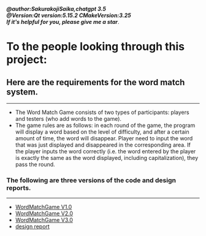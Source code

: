 ***@author:SakurakojiSaika,chatgpt 3.5***  
***@Version:Qt version:5.15.2  CMakeVersion:3.25***  
***If it's helpful for you, please give me a star***.
# To the people looking through this project:
## Here are the requirements for the word match system.
***
* The Word Match Game consists of two types of participants: players and testers (who add words to the game). 
* The game rules are as follows: in each round of the game, the program will display a word based on the level 
of difficulty, and after a certain amount of time, the word will disappear. Player need to input the word that 
was just displayed and disappeared in the corresponding area. If the player inputs the word correctly (i.e. the 
word entered by the player is exactly the same as the word displayed, including capitalization), they pass the round.

### The following are three versions of the code and design reports.
***
* [WordMatchGame V1.0](https://github.com/ProgrameThinking/WordMatchGame/tree/main/WordMatchGameV1.0)
* [WordMatchGame V2.0](https://github.com/ProgrameThinking/WordMatchGame/tree/main/WordMatchGameV2.0)
* [WordMatchGame V3.0](https://github.com/ProgrameThinking/WordMatchGame/tree/main/WordMatchGameV3.0)
* [design report](https://github.com/ProgrameThinking/WordMatchGame/blob/main/cpp%E8%AF%BE%E7%A8%8B%E8%AE%BE%E8%AE%A1%E6%8A%A5%E5%91%8A.pdf)
